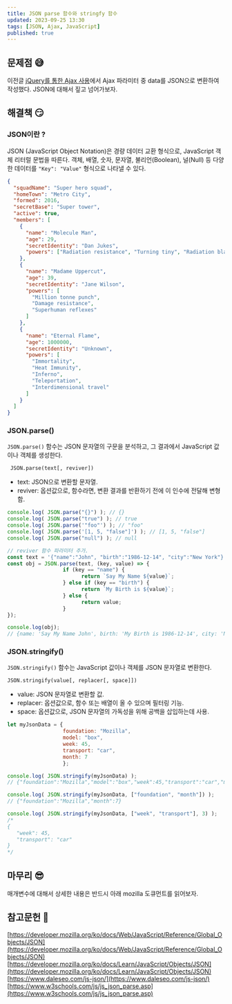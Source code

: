 ```yaml
---
title: JSON parse 함수와 stringfy 함수
updated: 2023-09-25 13:30
tags: [JSON, Ajax, JavaScript]
published: true
---
```


## 문제점 &#128517;
이전글 [jQuery를 통한 Ajax 사용](https://byeoom.github.io/12)에서 Ajax 파라미터 중 data를 JSON으로 변환하여 작성했다. JSON에 대해서 짚고 넘어가보자.



## 해결책 &#128527;
### JSON이란 ?
JSON (JavaScript Object Notation)은 경량 데이터 교환 형식으로, JavaScript 객체 리터럴 문법을 따른다. 객체, 배열, 숫자, 문자열, 불리언(Boolean), 널(Null) 등 다양한 데이터를 `"Key": "Value"` 형식으로 나타낼 수 있다.
```json
{
  "squadName": "Super hero squad",
  "homeTown": "Metro City",
  "formed": 2016,
  "secretBase": "Super tower",
  "active": true,
  "members": [
    {
      "name": "Molecule Man",
      "age": 29,
      "secretIdentity": "Dan Jukes",
      "powers": ["Radiation resistance", "Turning tiny", "Radiation blast"]
    },
    {
      "name": "Madame Uppercut",
      "age": 39,
      "secretIdentity": "Jane Wilson",
      "powers": [
        "Million tonne punch",
        "Damage resistance",
        "Superhuman reflexes"
      ]
    },
    {
      "name": "Eternal Flame",
      "age": 1000000,
      "secretIdentity": "Unknown",
      "powers": [
        "Immortality",
        "Heat Immunity",
        "Inferno",
        "Teleportation",
        "Interdimensional travel"
      ]
    }
  ]
}
```

### JSON.parse()
`JSON.parse()` 함수는 JSON 문자열의 구문을 분석하고, 그 결과에서 JavaScript 값이나 객체를 생성한다.
```
 JSON.parse(text[, reviver])
```

- text: JSON으로 변환할 문자열.
- reviver: 옵션값으로, 함수라면, 변환 결과를 반환하기 전에 이 인수에 전달해 변형함.

```javascript
console.log( JSON.parse("{}") ); // {}
console.log( JSON.parse("true") ); // true
console.log( JSON.parse('"foo"') ); // "foo"
console.log( JSON.parse('[1, 5, "false"]') ); // [1, 5, "false"]
console.log( JSON.parse("null") ); // null

// reviver 함수 파라미터 추가.
const text = '{"name":"John", "birth":"1986-12-14", "city":"New York"}';
const obj = JSON.parse(text, (key, value) => {
                  if (key == "name") {
                        return `Say My Name ${value}`;
                  } else if (key == "birth") {
                        return `My Birth is ${value}`;
                  } else {
                        return value;
                  }
});

console.log(obj);
// {name: 'Say My Name John', birth: 'My Birth is 1986-12-14', city: 'New York'}
```

### JSON.stringify()
`JSON.stringify()` 함수는 JavaScript 값이나 객체를 JSON 문자열로 변환한다.
```
JSON.stringify(value[, replacer[, space]])
```

- value: JSON 문자열로 변환할 값.
- replacer: 옵션값으로, 함수 또는 배열이 올 수 있으며 필터링 기능.
- space: 옵션값으로, JSON 문자열의 가독성을 위해 공백을 삽입하는데 사용.

```javascript
let myJsonData = {
                  foundation: "Mozilla",
                  model: "box",
                  week: 45,
                  transport: "car",
                  month: 7
                  };

console.log( JSON.stringify(myJsonData) );
// {"foundation":"Mozilla","model":"box","week":45,"transport":"car","month":7}

console.log( JSON.stringify(myJsonData, ["foundation", "month"]) ); 
// {"foundation":"Mozilla","month":7}

console.log( JSON.stringify(myJsonData, ["week", "transport"], 3) );
/*
{
   "week": 45,
   "transport": "car"
}
*/
```

## 마무리 &#128526;
매개변수에 대해서 상세한 내용은 반드시 아래 mozilla 도큐먼트를 읽어보자.



## 참고문헌 &#128221;
[https://developer.mozilla.org/ko/docs/Web/JavaScript/Reference/Global_Objects/JSON](https://developer.mozilla.org/ko/docs/Web/JavaScript/Reference/Global_Objects/JSON)   
[https://developer.mozilla.org/ko/docs/Learn/JavaScript/Objects/JSON](https://developer.mozilla.org/ko/docs/Learn/JavaScript/Objects/JSON)   
[https://www.daleseo.com/js-json/](https://www.daleseo.com/js-json/)   
[https://www.w3schools.com/js/js_json_parse.asp](https://www.w3schools.com/js/js_json_parse.asp)
